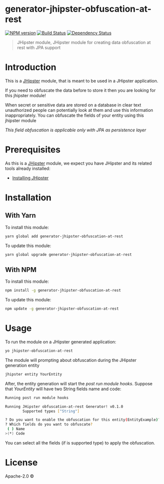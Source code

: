 # generator-jhipster-obfuscation-at-rest
[![NPM version][npm-image]][npm-url] [![Build Status][travis-image]][travis-url] [![Dependency Status][daviddm-image]][daviddm-url]
> JHipster module, JHipster module for creating data obfuscation at rest with JPA support

# Introduction

This is a [JHipster](http://jhipster.github.io/) module, that is meant to be used in a JHipster application.

If you need to obfuscate the data before to store it then you are looking for this jhipster module!

When secret or sensitive data are stored on a database in clear text unauthorized people can potentially look at them and use this information inappropriately. You can obfuscate the fields of your entity using this jhipster module

*This field obfuscation is applicable only with JPA as persistence layer*

# Prerequisites

As this is a [JHipster](http://jhipster.github.io/) module, we expect you have JHipster and its related tools already installed:

- [Installing JHipster](https://jhipster.github.io/installation.html)

# Installation

## With Yarn

To install this module:

```bash
yarn global add generator-jhipster-obfuscation-at-rest
```

To update this module:

```bash
yarn global upgrade generator-jhipster-obfuscation-at-rest
```

## With NPM

To install this module:

```bash
npm install -g generator-jhipster-obfuscation-at-rest
```

To update this module:

```bash
npm update -g generator-jhipster-obfuscation-at-rest
```

# Usage

To run the module on a JHipster generated application:
```bash
yo jhipster-obfuscation-at-rest
```

The module will prompting about obfuscation during the JHipster generation entity
```bash
jhipster entity YourEntity
```
After, the entity generation will start the *post run module hooks*.
Suppose that *YourEntity* will have two String fields name and code:
```bash
Running post run module hooks

Running JHipster obfuscation-at-rest Generator! v0.1.0
        Supported types ["String"]

? Do you want to enable the obfuscation for this entity(EntityExample)? Yes
? Which fields do you want to obfuscate?
 ( ) Name
>(*) Code
```
You can select all the fields (if is supported type) to apply the obfuscation.

# License

Apache-2.0 ©


[npm-image]: https://img.shields.io/npm/v/generator-jhipster-obfuscation-at-rest.svg
[npm-url]: https://npmjs.org/package/generator-jhipster-obfuscation-at-rest
[travis-image]: https://travis-ci.org/rsistbloc/generator-jhipster-obfuscation-at-rest.svg?branch=master
[travis-url]: https://travis-ci.org/rsistbloc/generator-jhipster-obfuscation-at-rest
[daviddm-image]: https://david-dm.org/rsistbloc/generator-jhipster-obfuscation-at-rest.svg?theme=shields.io
[daviddm-url]: https://david-dm.org/rsistbloc/generator-jhipster-obfuscation-at-rest

